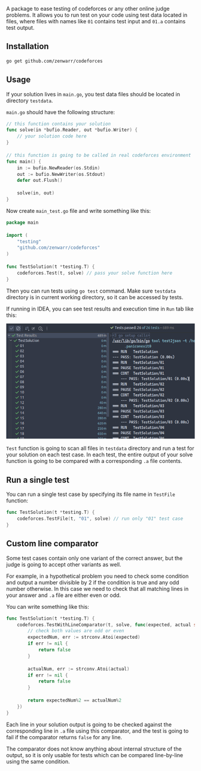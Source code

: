 A package to ease testing of codeforces or any other online judge problems.
It allows you to run test on your code using test data located in files, where files with names like `01` contains test input and `01.a` contains test output.

## Installation

```bash
go get github.com/zenwarr/codeforces
```

## Usage

If your solution lives in `main.go`, you test data files should be located in directory `testdata`.

`main.go` should have the following structure:

```go
// this function contains your solution
func solve(in *bufio.Reader, out *bufio.Writer) {
	// your solution code here
}

// this function is going to be called in real codeforces environment
func main() {
	in := bufio.NewReader(os.Stdin)
	out := bufio.NewWriter(os.Stdout)
	defer out.Flush()

	solve(in, out)
}
```

Now create `main_test.go` file and write something like this:

```go
package main

import (
    "testing"
    "github.com/zenwarr/codeforces"
)

func TestSolution(t *testing.T) {
    codeforces.Test(t, solve) // pass your solve function here
}
```

Then you can run tests using `go test` command.
Make sure `testdata` directory is in current working directory, so it can be accessed by tests.

If running in IDEA, you can see test results and execution time in `Run` tab like this:

![img.png](img/idea-test-output.png)

`Test` function is going to scan all files in `testdata` directory and run a test for your solution on each test case.
In each test, the entire output of your solve function is going to be compared with a corresponding `.a` file contents.

## Run a single test

You can run a single test case by specifying its file name in `TestFile` function:

```go
func TestSolution(t *testing.T) {
    codeforces.TestFile(t, "01", solve) // run only "01" test case
}
```

## Custom line comparator

Some test cases contain only one variant of the correct answer, but the judge is going to accept other variants as well.

For example, in a hypothetical problem you need to check some condition and output a number divisible by 2 if the condition is true and any odd number otherwise.
In this case we need to check that all matching lines in your answer and `.a` file are either even or odd.

You can write something like this:

```go
func TestSolution(t *testing.T) {
    codeforces.TestWithLineComparator(t, solve, func(expected, actual string) bool {
		// check both values are odd or even
		expectedNum, err := strconv.Atoi(expected)
		if err != nil {
		    return false
		}

		actualNum, err := strconv.Atoi(actual)
		if err != nil {
		    return false
		}
		
		return expectedNum%2 == actualNum%2
    })
}
```

Each line in your solution output is going to be checked against the corresponding line in `.a` file using this comparator, and the test is going to fail if the comparator returns `false` for any line.

The comparator does not know anything about internal structure of the output, so it is only usable for tests which can be compared line-by-line using the same condition.
